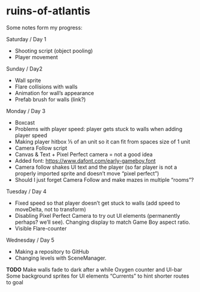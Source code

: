 # ruins-of-atlantis

Some notes form my progress:

Saturday / Day 1
- Shooting script (object pooling)
- Player movement

Sunday / Day2
- Wall sprite
- Flare collisions with walls
- Animation for wall’s appearance
- Prefab brush for walls (link?)

Monday / Day 3
- Boxcast
- Problems with player speed: player gets stuck to walls when adding player speed
- Making player hitbox ⅕ of an unit so it can fit from spaces size of 1 unit
- Camera Follow script
- Canvas & Text + Pixel Perfect camera = not a good idea
- Added font: https://www.dafont.com/early-gameboy.font
- Camera follow shakes UI text and the player (so far player is not a properly imported sprite and doesn’t move “pixel perfect”)
- Should I just forget Camera Follow and make mazes in multiple “rooms”?

Tuesday / Day 4
- Fixed speed so that player doesn’t get stuck to walls (add speed to moveDelta, not to transform)
- Disabling Pixel Perfect Camera to try out UI elements (permanently perhaps? we’ll see). Changing display to match Game Boy aspect ratio.
- Visible Flare-counter

Wednesday / Day 5
- Making a repository to GitHub
- Changing levels with SceneManager.

**TODO**
Make walls fade to dark after a while
Oxygen counter and UI-bar
Some background sprites for UI elements
“Currents” to hint shorter routes to goal
